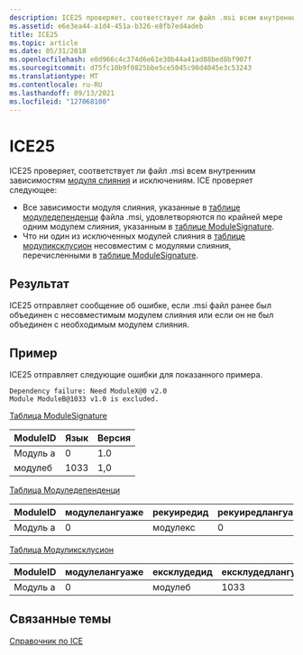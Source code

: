 ```yaml
---
description: ICE25 проверяет, соответствует ли файл .msi всем внутренним зависимостям модуля слияния и исключениям.
ms.assetid: e6e3ea44-a1d4-451a-b326-e8fb7ed4adeb
title: ICE25
ms.topic: article
ms.date: 05/31/2018
ms.openlocfilehash: e0d966c4c374d6e61e30b44a41ad88bed8bf907f
ms.sourcegitcommit: d75fc10b9f0825bbe5ce5045c90d4045e3c53243
ms.translationtype: MT
ms.contentlocale: ru-RU
ms.lasthandoff: 09/13/2021
ms.locfileid: "127068100"
---
```

# <a name="ice25"></a>ICE25

ICE25 проверяет, соответствует ли файл .msi всем внутренним зависимостям [модуля слияния](merge-modules.md) и исключениям. ICE проверяет следующее:

-   Все зависимости модуля слияния, указанные в [таблице модуледепенденци](moduledependency-table.md) файла .msi, удовлетворяются по крайней мере одним модулем слияния, указанным в [таблице ModuleSignature](modulesignature-table.md).
-   Что ни один из исключенных модулей слияния в [таблице модуликсклусион](moduleexclusion-table.md) несовместим с модулями слияния, перечисленными в [таблице ModuleSignature](modulesignature-table.md).

## <a name="result"></a>Результат

ICE25 отправляет сообщение об ошибке, если .msi файл ранее был объединен с несовместимым модулем слияния или если он не был объединен с необходимым модулем слияния.

## <a name="example"></a>Пример

ICE25 отправляет следующие ошибки для показанного примера.

``` syntax
Dependency failure: Need ModuleX@0 v2.0 
Module ModuleB@1033 v1.0 is excluded.
```

[Таблица ModuleSignature](modulesignature-table.md)



| ModuleID | Язык | Версия |
|----------|----------|---------|
| Модуль а  | 0        | 1.0     |
| модулеб  | 1033     | 1,0     |



 

[Таблица Модуледепенденци](moduledependency-table.md)



| ModuleID | модулелангуаже | рекуиредид | рекуиредлангуаже | RequiredVersion |
|----------|----------------|------------|------------------|-----------------|
| Модуль а  | 0              | модулекс    | 0                | 2.0             |



 

[Таблица Модуликсклусион](moduleexclusion-table.md)



| ModuleID | модулелангуаже | ексклудедид | ексклудедлангуаже | ексклудедминверсион | ексклудедмаксверсион |
|----------|----------------|------------|------------------|--------------------|--------------------|
| Модуль а  | 0              | модулеб    | 1033             |                    |                    |



 

## <a name="related-topics"></a>Связанные темы

<dl> <dt>

[Справочник по ICE](ice-reference.md)
</dt> </dl>

 

 



